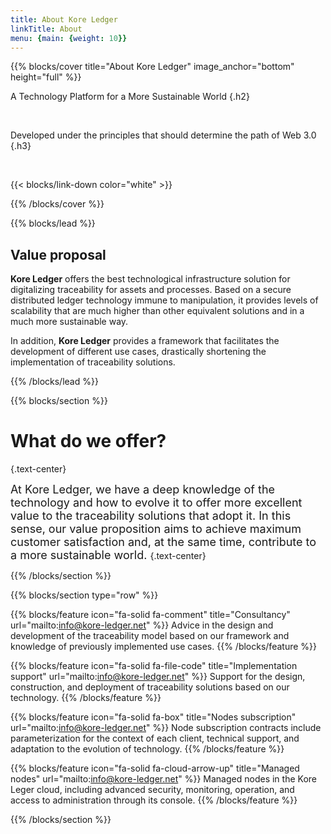 ```yaml
---
title: About Kore Ledger
linkTitle: About
menu: {main: {weight: 10}}
---
```


{{% blocks/cover title="About Kore Ledger" image_anchor="bottom" height="full" %}}

A Technology Platform for a More Sustainable World
{.h2}

<br />

Developed under the principles that should determine the path of Web 3.0
{.h3}

<br />

{{< blocks/link-down color="white" >}}

{{% /blocks/cover %}}

{{% blocks/lead %}}

## Value proposal

**Kore Ledger** offers the best technological infrastructure solution for digitalizing traceability for assets and processes. Based on a secure distributed ledger technology immune to manipulation, it provides levels of scalability that are much higher than other equivalent solutions and in a much more sustainable way.

In addition, **Kore Ledger** provides a framework that facilitates the development of different use cases, drastically shortening the implementation of traceability solutions.

{{% /blocks/lead %}}

{{% blocks/section %}}

# What do we offer?
{.text-center}

<font size=4>At Kore Ledger, we have a deep knowledge of the technology and how to evolve it to offer more excellent value to the traceability solutions that adopt it. In this sense, our value proposition aims to achieve maximum customer satisfaction and, at the same time, contribute to a more sustainable world.
</font>
{.text-center}

{{% /blocks/section %}}

{{% blocks/section type="row" %}}

{{% blocks/feature icon="fa-solid fa-comment" title="Consultancy" url="mailto:info@kore-ledger.net" %}}
Advice in the design and development of the traceability model based on our framework and knowledge of previously implemented use cases.
{{% /blocks/feature %}}

{{% blocks/feature icon="fa-solid fa-file-code" title="Implementation support" url="mailto:info@kore-ledger.net" %}}
Support for the design, construction, and deployment of traceability solutions based on our technology.
{{% /blocks/feature %}}

{{% blocks/feature icon="fa-solid fa-box" title="Nodes subscription" url="mailto:info@kore-ledger.net" %}}
Node subscription contracts include parameterization for the context of each client, technical support, and adaptation to the evolution of technology.
{{% /blocks/feature %}}

{{% blocks/feature icon="fa-solid fa-cloud-arrow-up" title="Managed nodes" url="mailto:info@kore-ledger.net" %}}
Managed nodes in the Kore Leger cloud, including advanced security, monitoring, operation, and access to administration through its console.
{{% /blocks/feature %}}

{{% /blocks/section %}}
